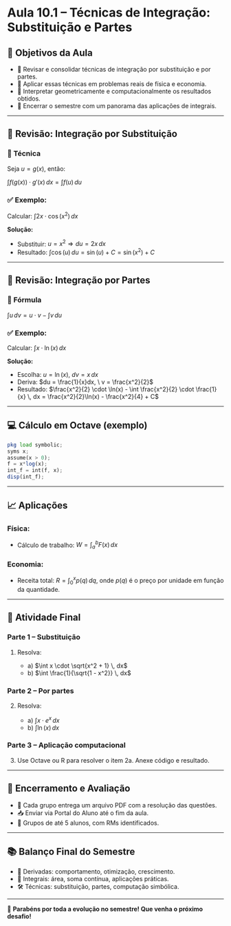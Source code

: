 # Aula 10.1 – Técnicas de Integração: Substituição e Partes

## 🎯 Objetivos da Aula

* 📌 Revisar e consolidar técnicas de integração por substituição e por partes.
* 📌 Aplicar essas técnicas em problemas reais de física e economia.
* 📌 Interpretar geometricamente e computacionalmente os resultados obtidos.
* 📌 Encerrar o semestre com um panorama das aplicações de integrais.

---

## 🧠 Revisão: Integração por Substituição

### 🧩 Técnica

Seja $u = g(x)$, então:

$\int f(g(x)) \cdot g'(x) \, dx = \int f(u) \, du$

### ✅ Exemplo:

Calcular:
$\int 2x \cdot \cos(x^2) \, dx$

**Solução:**

* Substituir: $u = x^2 \Rightarrow du = 2x \, dx$
* Resultado: $\int \cos(u) \, du = \sin(u) + C = \sin(x^2) + C$

---

## 🧠 Revisão: Integração por Partes

### 🧩 Fórmula

$\int u \, dv = u \cdot v - \int v \, du$

### ✅ Exemplo:

Calcular:
$\int x \cdot \ln(x) \, dx$

**Solução:**

* Escolha: $u = \ln(x), \ dv = x \, dx$
* Deriva: $du = \frac{1}{x}dx, \ v = \frac{x^2}{2}$
* Resultado: $\frac{x^2}{2} \cdot \ln(x) - \int \frac{x^2}{2} \cdot \frac{1}{x} \, dx = \frac{x^2}{2}\ln(x) - \frac{x^2}{4} + C$

---

## 💻 Cálculo em Octave (exemplo)

```octave
pkg load symbolic;
syms x;
assume(x > 0);
f = x*log(x);
int_f = int(f, x);
disp(int_f);
```

---

## 📈 Aplicações

### Física:

* Cálculo de trabalho: $W = \int_a^b F(x) \, dx$

### Economia:

* Receita total: $R = \int_0^x p(q) \, dq$, onde $p(q)$ é o preço por unidade em função da quantidade.

---

## 🧠 Atividade Final

### Parte 1 – Substituição

1. Resolva:

   * a) $\int x \cdot \sqrt{x^2 + 1} \, dx$
   * b) $\int \frac{1}{\sqrt{1 - x^2}} \, dx$

### Parte 2 – Por partes

2. Resolva:

   * a) $\int x \cdot e^x \, dx$
   * b) $\int \ln(x) \, dx$

### Parte 3 – Aplicação computacional

3. Use Octave ou R para resolver o item 2a. Anexe código e resultado.

---

## 📌 Encerramento e Avaliação

* 📝 Cada grupo entrega um arquivo PDF com a resolução das questões.
* 📥 Enviar via Portal do Aluno até o fim da aula.
* 👥 Grupos de até 5 alunos, com RMs identificados.

---

## 📚 Balanço Final do Semestre

* 🔄 Derivadas: comportamento, otimização, crescimento.
* 🧮 Integrais: área, soma contínua, aplicações práticas.
* 🛠 Técnicas: substituição, partes, computação simbólica.

---

🚀 **Parabéns por toda a evolução no semestre! Que venha o próximo desafio!**

